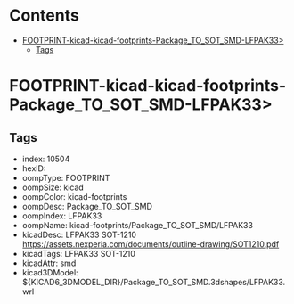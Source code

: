 



Contents
========

* [FOOTPRINT-kicad-kicad-footprints-Package_TO_SOT_SMD-LFPAK33>](#footprint-kicad-kicad-footprints-package_to_sot_smd-lfpak33)
	* [Tags](#tags)

# FOOTPRINT-kicad-kicad-footprints-Package_TO_SOT_SMD-LFPAK33>

## Tags

- index: 10504
- hexID: 
- oompType: FOOTPRINT
- oompSize: kicad
- oompColor: kicad-footprints
- oompDesc: Package_TO_SOT_SMD
- oompIndex: LFPAK33
- oompName: kicad-footprints/Package_TO_SOT_SMD/LFPAK33
- kicadDesc: LFPAK33 SOT-1210 https://assets.nexperia.com/documents/outline-drawing/SOT1210.pdf
- kicadTags: LFPAK33 SOT-1210
- kicadAttr: smd
- kicad3DModel: ${KICAD6_3DMODEL_DIR}/Package_TO_SOT_SMD.3dshapes/LFPAK33.wrl
